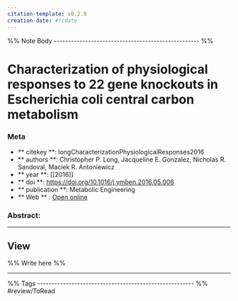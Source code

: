 ```yaml
---
citation-template: v0.2.0
creation-date: #!cdate
---
```


%% Note Body --------------------------------------------------- %%
# Characterization of physiological responses to 22 gene knockouts in Escherichia coli central carbon metabolism

### Meta
- ** citekey **: longCharacterizationPhysiologicalResponses2016
- ** authors **: Christopher P. Long, Jacqueline E. Gonzalez, Nicholas R. Sandoval, Maciek R. Antoniewicz
- ** year **: [[2016]]
- ** doi **: https://doi.org/10.1016/j.ymben.2016.05.006
- ** publication **: Metabolic Engineering
- ** Web ** : [Open online](https://linkinghub.elsevier.com/retrieve/pii/S1096717616300179)


### Abstract:


___

## View

%% Write here %%





___
%% Tags  ------------------------------------------------------- %%
#review/ToRead
